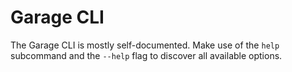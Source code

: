 # Garage CLI

The Garage CLI is mostly self-documented. Make use of the `help` subcommand
and the `--help` flag to discover all available options.

